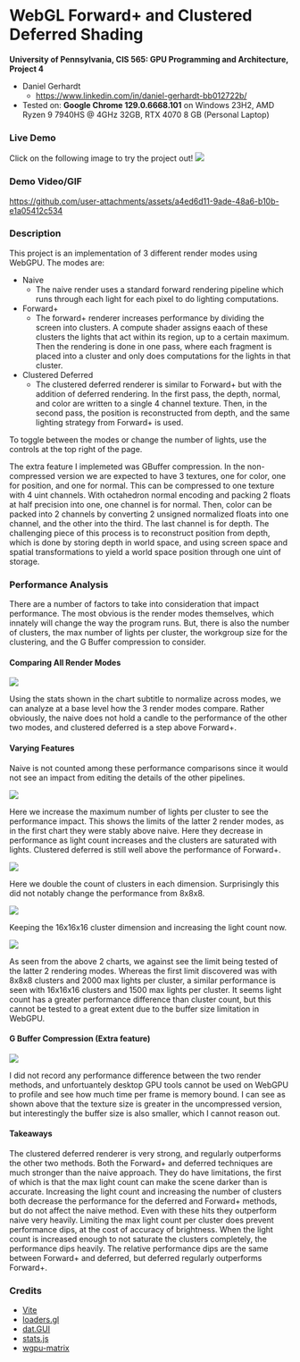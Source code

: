 WebGL Forward+ and Clustered Deferred Shading
======================

**University of Pennsylvania, CIS 565: GPU Programming and Architecture, Project 4**

* Daniel Gerhardt
  * https://www.linkedin.com/in/daniel-gerhardt-bb012722b/
* Tested on: **Google Chrome 129.0.6668.101** on
  Windows 23H2, AMD Ryzen 9 7940HS @ 4GHz 32GB, RTX 4070 8 GB (Personal Laptop)

### Live Demo

Click on the following image to try the project out!
[![](img/thumb.png)](http://dgerh.github.io/Project4-WebGPU-Forward-Plus-and-Clustered-Deferred)

### Demo Video/GIF

https://github.com/user-attachments/assets/a4ed6d11-9ade-48a6-b10b-e1a05412c534

### Description

This project is an implementation of 3 different render modes using WebGPU. The modes are:
- Naive
  - The naive render uses a standard forward rendering pipeline which runs through each light for each pixel to do lighting computations.
- Forward+
  - The forward+ renderer increases performance by dividing the screen into clusters. A compute shader assigns eaach of these clusters the lights that act within its region, up to a certain maximum. Then the rendering is done in one pass, where each fragment is placed into a cluster and only does computations for the lights in that cluster.
- Clustered Deferred
  - The clustered deferred renderer is similar to Forward+ but with the addition of deferred rendering. In the first pass, the depth, normal, and color are written to a single 4 channel texture. Then, in the second pass, the position is reconstructed from depth, and the same lighting strategy from Forward+ is used.

To toggle between the modes or change the number of lights, use the controls at the top right of the page.

The extra feature I implemeted was GBuffer compression. In the non-compressed version we are expected to have 3 textures, one for color, one for position, and one for normal. This can be compressed to one texture with 4 uint channels. With octahedron normal encoding and packing 2 floats at half precision into one, one channel is for normal. Then, color can be packed into 2 channels by converting 2 unsigned normalized floats into one channel, and the other into the third. The last channel is for depth. The challenging piece of this process is to reconstruct position from depth, which is done by storing depth in world space, and using screen space and spatial transformations to yield a world space position through one uint of storage.

### Performance Analysis

There are a number of factors to take into consideration that impact performance. The most obvious is the render modes themselves, which innately will change the way the program runs. But, there is also the number of clusters, the max number of lights per cluster, the workgroup size for the clustering, and the G Buffer compression to consider.

#### Comparing All Render Modes

![](img/chart1.png)

Using the stats shown in the chart subtitle to normalize across modes, we can analyze at a base level how the 3 render modes compare. Rather obviously, the naive does not hold a candle to the performance of the other two modes, and clustered deferred is a step above Forward+.

#### Varying Features

Naive is not counted among these performance comparisons since it would not see an impact from editing the details of the other pipelines.

![](img/chart3.png)

Here we increase the maximum number of lights per cluster to see the performance impact. This shows the limits of the latter 2 render modes, as in the first chart they were stably above naive. Here they decrease in performance as light count increases and the clusters are saturated with lights. Clustered deferred is still well above the performance of Forward+.

![](img/chart2.png)

Here we double the count of clusters in each dimension. Surprisingly this did not notably change the performance from 8x8x8.

![](img/chart4.png)

Keeping the 16x16x16 cluster dimension and increasing the light count now. 

![](img/chart5.png)

As seen from the above 2 charts, we against see the limit being tested of the latter 2 rendering modes. Whereas the first limit discovered was with 8x8x8 clusters and 2000 max lights per cluster, a similar performance is seen with 16x16x16 clusters and 1500 max lights per cluster. It seems light count has a greater performance difference than cluster count, but this cannot be tested to a great extent due to the buffer size limitation in WebGPU.

#### G Buffer Compression (Extra feature)

![](img/chart6.png)

I did not record any performance difference between the two render methods, and unfortuantely desktop GPU tools cannot be used on WebGPU to profile and see how much time per frame is memory bound. I can see as shown above that the texture size is greater in the uncompressed version, but interestingly the buffer size is also smaller, which I cannot reason out.

#### Takeaways

The clustered deferred renderer is very strong, and regularly outperforms the other two methods. Both the Forward+ and deferred techniques are much stronger than the naive approach. They do have limitations, the first of which is that the max light count can make the scene darker than is accurate. Increasing the light count and increasing the number of clusters both decrease the performance for the deferred and Forward+ methods, but do not affect the naive method. Even with these hits they outperform naive very heavily. Limiting the max light count per cluster does prevent performance dips, at the cost of accuracy of brightness. When the light count is increased enough to not saturate the clusters completely, the performance dips heavily. The relative performance dips are the same between Forward+ and deferred, but deferred regularly outperforms Forward+.

### Credits

- [Vite](https://vitejs.dev/)
- [loaders.gl](https://loaders.gl/)
- [dat.GUI](https://github.com/dataarts/dat.gui)
- [stats.js](https://github.com/mrdoob/stats.js)
- [wgpu-matrix](https://github.com/greggman/wgpu-matrix)
